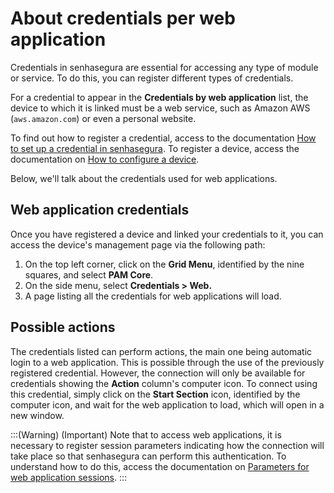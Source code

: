 # About credentials per web application

Credentials in senhasegura are essential for accessing any type of module or service. To do this, you can register different types of credentials. 

For a credential to appear in the **Credentials by web application** list, the device to which it is linked must be a web service, such as Amazon AWS (`aws.amazon.com`) or even a personal website.  

To find out how to register a credential, access to the documentation [How to set up a credential in senhasegura](/v3-32/docs/en/pam-how-to-set-up-a-credential-in-senhasegura). To register a device, access the documentation on [How to configure a device](/v3-32/docs/en/pam-devices-management).

Below, we'll talk about the credentials used for web applications.

## Web application credentials

Once you have registered a device and linked your credentials to it, you can access the device's management page via the following path:

1. On the top left corner, click on the **Grid Menu**, identified by the nine squares, and select **PAM Core**.
2. On the side menu, select **Credentials > Web.**
3. A page listing all the credentials for web applications will load.

## Possible actions

The credentials listed can perform actions, the main one being automatic login to a web application. This is possible through the use of the previously registered credential. However, the connection will only be available for credentials showing the **Action** column's computer icon. To connect using this credential, simply click on the **Start Section** icon, identified by the computer icon, and wait for the web application to load, which will open in a new window.

:::(Warning) (Important)
Note that to access web applications, it is necessary to register session parameters indicating how the connection will take place so that senhasegura can perform this authentication. To understand how to do this, access the documentation on [Parameters for web application sessions](/v3-32/docs/pam-session-how-to-register-a-new-web-session-parameter).
:::